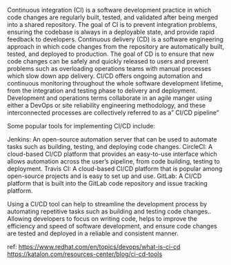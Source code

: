 Continuous integration (CI) is a software development practice in which code changes are regularly built, tested, and validated after being merged into a shared repository. The goal of CI is to prevent integration problems,  ensuring the codebase is always in a deployable state, and provide rapid feedback to developers. 
Continuous delivery (CD) is a software engineering approach in which code changes from the repository are automatically built, tested, and deployed to production. The goal of CD is to ensure that new code changes can be safely and quickly released to users and prevent problems such as overloading operations teams with manual processes which slow down app delivery.
CI/CD offers ongoing automation and continuous monitoring throughout the whole software development lifetime, from the integration and testing phase to delivery and deployment. Development and operations terms collaborate in an agile manger using either a DevOps or site reliability engineering methodology, and these interconnected processes are collectively referred to as a” CI/CD pipeline”

Some popular tools for implementing CI/CD include:

Jenkins: An open-source automation server that can be used to automate tasks such as building, testing, and deploying code changes.
CircleCI: A cloud-based CI/CD platform that provides an easy-to-use interface which allows automation across the user’s pipeline, from code building, testing to deployment. 
Travis CI: A cloud-based CI/CD platform that is popular among open-source projects and is easy to set up and use.
GitLab: A CI/CD platform that is built into the GitLab code repository and issue tracking platform.

Using a CI/CD tool can help to streamline the development process by automating repetitive tasks such as building and testing code changes.. Allowing developers to focus on writing code, helps to improve the efficiency and speed of software development, and ensure code changes are tested and deployed in a reliable and consistent manner.


ref:
https://www.redhat.com/en/topics/devops/what-is-ci-cd
https://katalon.com/resources-center/blog/ci-cd-tools